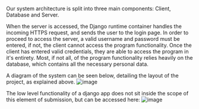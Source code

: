 Our system architecture is split into three main components: Client, Database and Server.

When the server is accessed, the Django runtime container handles the incoming HTTPS request, and sends the user to the login page.
In order to proceed to access the server, a valid username and password must be entered, if not, the client cannot access the program functionality.
Once the client has entered valid credentials, they are able to access the program in it's entirety.
Most, if not all, of the program functionality relies heavily on the database, which contains all the necessary personal data. 

A diagram of the system can be seen below, detailing the layout of the project, as explained above.
![image](https://github.com/2023-24-UoE-ECMM427/mental-health/assets/19893000/eaf26cbc-ce9c-44bc-87a7-81384f308d98)



The low level functionality of a django app does not sit inside the scope of this element of submission, but can be accessed here:
![image](https://github.com/2023-24-UoE-ECMM427/mental-health/assets/19893000/93ac9d4d-3eec-4c08-9d5a-ce956cebfc2f)

